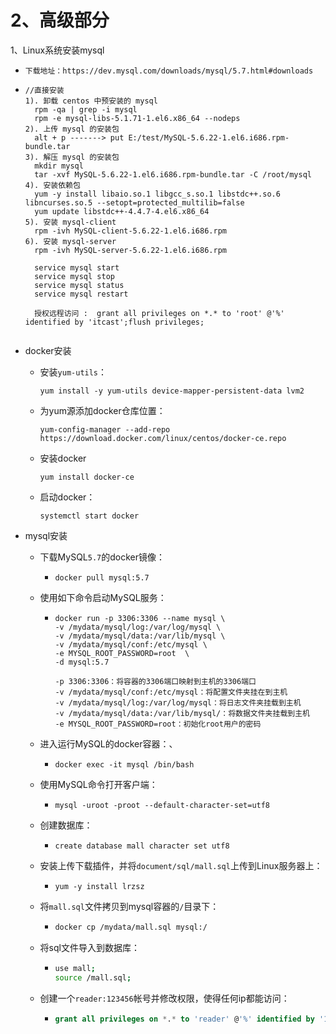 # 2、高级部分

1、Linux系统安装mysql

- ```web-idl
  下载地址：https://dev.mysql.com/downloads/mysql/5.7.html#downloads
  ```

- ```
  //直接安装
  1). 卸载 centos 中预安装的 mysql
  	rpm -qa | grep -i mysql
  	rpm -e mysql-libs-5.1.71-1.el6.x86_64 --nodeps 
  2). 上传 mysql 的安装包  
  	alt + p -------> put E:/test/MySQL-5.6.22-1.el6.i686.rpm-bundle.tar 
  3). 解压 mysql 的安装包   
  	mkdir mysql  
  	tar -xvf MySQL-5.6.22-1.el6.i686.rpm-bundle.tar -C /root/mysql 
  4). 安装依赖包   
  	yum -y install libaio.so.1 libgcc_s.so.1 libstdc++.so.6 libncurses.so.5 --setopt=protected_multilib=false  
  	yum update libstdc++-4.4.7-4.el6.x86_64 
  5). 安装 mysql-client  
  	rpm -ivh MySQL-client-5.6.22-1.el6.i686.rpm 
  6). 安装 mysql-server  
  	rpm -ivh MySQL-server-5.6.22-1.el6.i686.rpm
  	
  	service mysql start 
  	service mysql stop 
  	service mysql status 
  	service mysql restart
  	
  	授权远程访问 :  grant all privileges on *.* to 'root' @'%' identified by 'itcast';flush privileges;
  	
  ```

- docker安装

  - 安装`yum-utils`：

    ```
    yum install -y yum-utils device-mapper-persistent-data lvm2
    ```

  - 为yum源添加docker仓库位置：

    ```
    yum-config-manager --add-repo https://download.docker.com/linux/centos/docker-ce.repo
    ```

  - 安装docker

    ```
    yum install docker-ce
    ```

  - 启动docker：

    ```
    systemctl start docker
    ```

- mysql安装

  - 下载MySQL`5.7`的docker镜像：

    - ```
      docker pull mysql:5.7
      ```

  - 使用如下命令启动MySQL服务：

    - ```
      docker run -p 3306:3306 --name mysql \
      -v /mydata/mysql/log:/var/log/mysql \
      -v /mydata/mysql/data:/var/lib/mysql \
      -v /mydata/mysql/conf:/etc/mysql \
      -e MYSQL_ROOT_PASSWORD=root  \
      -d mysql:5.7
      
      -p 3306:3306：将容器的3306端口映射到主机的3306端口
      -v /mydata/mysql/conf:/etc/mysql：将配置文件夹挂在到主机
      -v /mydata/mysql/log:/var/log/mysql：将日志文件夹挂载到主机
      -v /mydata/mysql/data:/var/lib/mysql/：将数据文件夹挂载到主机
      -e MYSQL_ROOT_PASSWORD=root：初始化root用户的密码
      ```

  - 进入运行MySQL的docker容器：、

    - ```
      docker exec -it mysql /bin/bash
      ```

  - 使用MySQL命令打开客户端：

    - ```
      mysql -uroot -proot --default-character-set=utf8
      ```

  - 创建数据库：

    - ```
      create database mall character set utf8
      ```

  - 安装上传下载插件，并将`document/sql/mall.sql`上传到Linux服务器上：

    - ```
      yum -y install lrzsz
      ```

  - 将`mall.sql`文件拷贝到mysql容器的`/`目录下：

    - ```bash
      docker cp /mydata/mall.sql mysql:/
      ```

  - 将sql文件导入到数据库：

    - ```bash
      use mall;
      source /mall.sql;
      ```

  - 创建一个`reader:123456`帐号并修改权限，使得任何ip都能访问：

    - ```sql
      grant all privileges on *.* to 'reader' @'%' identified by '123456';
      ```

  